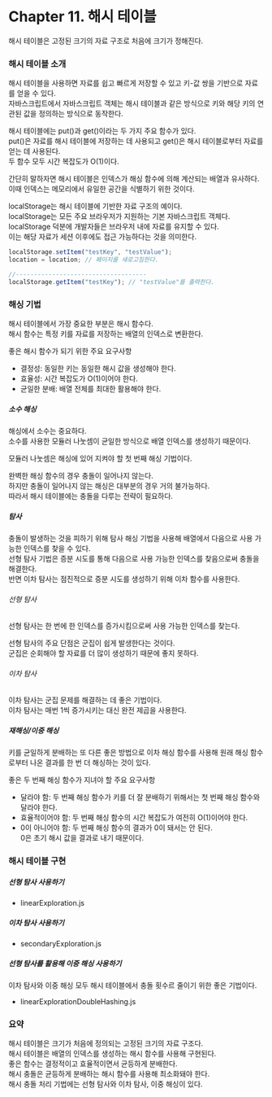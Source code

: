 # Chapter 11. 해시 테이블

해시 테이블은 고정된 크기의 자료 구조로 처음에 크기가 정해진다.

### 해시 테이블 소개

해시 테이블을 사용하면 자료를 쉽고 빠르게 저장할 수 있고 키-값 쌍을 기반으로 자료를 얻을 수 있다.  
자바스크립트에서 자바스크립트 객체는 해시 테이블과 같은 방식으로 키와 해당 키의 연관된 값을 정의하는 방식으로 동작한다.

해시 테이블에는 put()과 get()이라는 두 가지 주요 함수가 있다.  
put()은 자료를 해시 테이블에 저장하는 데 사용되고 get()은 해시 테이블로부터 자료를 얻는 데 사용된다.  
두 함수 모두 시간 복잡도가 O(1)이다.

간단히 말하자면 해시 테이블은 인덱스가 해싱 함수에 의해 계산되는 배열과 유사하다.  
이때 인덱스는 메모리에서 유일한 공간을 식별하기 위한 것이다.

localStorage는 해시 테이블에 기반한 자료 구조의 예이다.  
localStorage는 모든 주요 브라우저가 지원하는 기본 자바스크립트 객체다.  
localStorage 덕분에 개발자들은 브라우저 내에 자료를 유지할 수 있다.  
이는 해당 자료가 세션 이후에도 접근 가능하다는 것을 의미한다.

```javascript
localStorage.setItem("testKey", "testValue");
location = location; // 페이지를 새로고침한다.

//------------------------------------
localStorage.getItem("testKey"); // "testValue"를 출력한다.
```

### 해싱 기법

해시 테이블에서 가장 중요한 부분은 해시 함수다.  
해시 함수는 특정 키를 자료를 저장하는 배열의 인덱스로 변환한다.

좋은 해시 함수가 되기 위한 주요 요구사항

- 결정성: 동일한 키는 동일한 해시 값을 생성해야 한다.
- 효율성: 시간 복잡도가 O(1)이어야 한다.
- 균일한 분배: 배열 전체를 최대한 활용해야 한다.

##### 소수 해싱

해싱에서 소수는 중요하다.  
소수를 사용한 모듈러 나눗셈이 균일한 방식으로 배열 인덱스를 생성하기 때문이다.

모듈러 나눗셈은 해싱에 있어 지켜야 할 첫 번째 해싱 기법이다.

완벽한 해싱 함수의 경우 충돌이 일어나지 않는다.  
하지만 충돌이 일어나지 않는 해싱은 대부분의 경우 거의 불가능하다.  
따라서 해시 테이블에는 충돌을 다루는 전략이 필요하다.

##### 탐사

충돌이 발생하는 것을 피하기 위해 탐사 해싱 기법을 사용해 배열에서 다음으로 사용 가능한 인덱스를 찾을 수 있다.  
선형 탐사 기법은 증분 시도를 통해 다음으로 사용 가능한 인덱스를 찾음으로써 충돌을 해결한다.  
반면 이차 탐사는 점진적으로 증분 시도를 생성하기 위해 이차 함수를 사용한다.

###### 선형 탐사

선형 탐사는 한 번에 한 인덱스를 증가시킴으로써 사용 가능한 인덱스를 찾는다.

선형 탐사의 주요 단점은 군집이 쉽게 발생한다는 것이다.  
군집은 순회해야 할 자료를 더 많이 생성하기 때문에 좋지 못하다.

###### 이차 탐사

이차 탐사는 군집 문제를 해결하는 데 좋은 기법이다.  
이차 탐사는 매번 1씩 증가시키는 대신 완전 제곱을 사용한다.

##### 재해싱/이중 해싱

키를 균일하게 분배하는 또 다른 좋은 방법으로 이차 해싱 함수를 사용해 원래 해싱 함수로부터 나온 결과를 한 번 더 해싱하는 것이 있다.

좋은 두 번째 해싱 함수가 지녀야 할 주요 요구사항

- 달라야 함: 두 번째 해싱 함수가 키를 더 잘 분배하기 위해서는 첫 번째 해싱 함수와 달라야 한다.
- 효율적이어야 함: 두 번째 해싱 함수의 시간 복잡도가 여전히 O(1)이어야 한다.
- 0이 아니어야 함: 두 번째 해싱 함수의 결과가 0이 돼서는 안 된다.  
  0은 초기 해시 값을 결과로 내기 때문이다.

### 해시 테이블 구현

##### 선형 탐사 사용하기

- linearExploration.js

##### 이차 탐사 사용하기

- secondaryExploration.js

##### 선형 탐사를 활용해 이중 해싱 사용하기

이차 탐사와 이중 해싱 모두 해시 테이블에서 충돌 횟수르 줄이기 위한 좋은 기법이다.

- linearExplorationDoubleHashing.js

### 요약

해시 테이블은 크기가 처음에 정의되는 고정된 크기의 자료 구조다.  
해시 테이블은 배열의 인덱스를 생성하는 해시 함수를 사용해 구현된다.  
좋은 함수는 결정적이고 효율적이면서 균등하게 분배한다.  
해시 충돌은 균등하게 분배하는 해시 함수를 사용해 최소화돼야 한다.  
해시 충돌 처리 기법에는 선형 탐사와 이차 탐사, 이중 해싱이 있다.